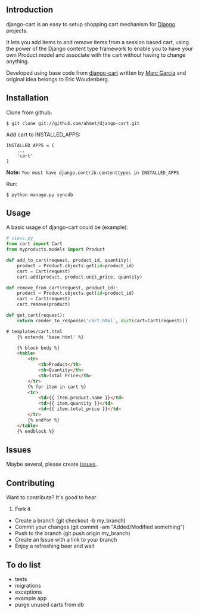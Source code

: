 ## Introduction

django-cart is an easy to setup shopping cart mechanism for [Django](http://djangoproject.com) projects.

It lets you add items to and remove items from a session based cart, using the power of the Django content type framework to enable you to have your own Product model and associate with the cart without having to change anything. 

Developed using base code from [django-cart](http://code.google.com/p/django-cart) written by [Marc Garcia](http://vaig.be) and original idea belongs to Eric Woudenberg.

## Installation

Clone from github:

    $ git clone git://github.com/ahmet/django-cart.git

Add cart to INSTALLED_APPS:

    INSTALLED_APPS = (
        ...
        'cart'
    )

**Note:** `You must have django.contrib.contenttypes in INSTALLED_APPS`

Run:

	$ python manage.py syncdb

## Usage

A basic usage of django-cart could be (example):

```python
# views.py
from cart import Cart
from myproducts.models import Product

def add_to_cart(request, product_id, quantity):
    product = Product.objects.get(id=product_id)
    cart = Cart(request)
    cart.add(product, product.unit_price, quantity)

def remove_from_cart(request, product_id):
    product = Product.objects.get(id=product_id)
    cart = Cart(request)
    cart.remove(product)

def get_cart(request):
    return render_to_response('cart.html', dict(cart=Cart(request)))
```

```html
# templates/cart.html
	{% extends 'base.html' %}

	{% block body %}
    <table>
        <tr>
            <th>Product</th>
            <th>Quantity</th>
            <th>Total Price</th>
        </tr>
        {% for item in cart %}
        <tr>
            <td>{{ item.product.name }}</td>
            <td>{{ item.quantity }}</td>
            <td>{{ item.total_price }}</td>
        </tr>
        {% endfor %}
    </table>
	{% endblock %}
```

## Issues

Maybe several, please create [issues](http://github.com/ahmet/django-cart/issues).


## Contributing

Want to contribute? It's good to hear.

1. Fork it
* Create a branch (git checkout -b my_branch)
* Commit your changes (git commit -am "Added/Modified something")
* Push to the branch (git push origin my_branch)
* Create an Issue with a link to your branch
* Enjoy a refreshing beer and wait

## To do list

* tests
* migrations
* exceptions
* example app
* purge unused carts from db